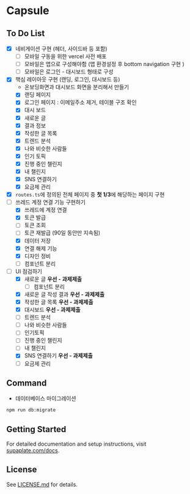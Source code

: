 # Capsule

## To Do List

- [x] 네비게이션 구현 (헤더, 사이드바 등 포함)
  - [ ] 모바일 구동을 위한 vercel 사전 배포
  - [ ] 모바일은 앱으로 구성해야함 (앱 환경설정 후 bottom
        navigation 구현 )
  - [ ] 모바일은 로그인 - 대시보드 형태로 구성
- [x] 핵심 레이아웃 구현 (랜딩, 로그인, 대시보드 등)
  - 온보딩화면과 대시보드 화면을 분리해서 만들기
  - [x] 랜딩 페이지
  - [x] 로그인 페이지 : 이메일주소 제거, 테이블 구조 확인
  - [x] 대시 보드
  - [x] 새로운 글
  - [x] 결과 정보
  - [x] 작성한 글 목록
  - [x] 트렌드 분석
  - [x] 나와 비슷한 사람들
  - [x] 인기 토픽
  - [x] 진행 중인 챌린지
  - [x] 내 챌린지
  - [x] SNS 연결하기
  - [x] 요금제 관리
- [x] `routes.ts`에 정의된 전체 페이지 중 **첫 1/3**에 해당하는 페이지 구현
- [ ] 쓰레드 계정 연결 기능 구현하기
  - [x] 쓰레드에 계정 연결
  - [x] 토큰 발급
  - [ ] 토큰 조회
  - [ ] 토큰 재발급 (90일 동안만 지속됨)
  - [x] 데이터 저장
  - [x] 연결 해제 기능
  - [x] 디자인 정비
  - [ ] 컴포넌트 분리
- [ ] UI 점검하기
  - [x] 새로운 글 **우선 - 과제제출**
    - [ ] 컴포넌트 분리
  - [x] 새로운 글 작성 결과 **우선 - 과제제출**
  - [x] 작성한 글 목록 **우선 - 과제제출**
  - [x] 대시보드 **우선 - 과제제출**
  - [ ] 트렌드 분석
  - [ ] 나와 비슷한 사람들
  - [ ] 인기토픽
  - [ ] 진행 중인 챌린지
  - [ ] 내 챌린지
  - [x] SNS 연결하기 **우선 - 과제제출**
  - [ ] 요금제 관리

## Command

- 데이터베이스 마이그레이션

```bash
npm run db:migrate
```

## Getting Started

For detailed documentation and setup instructions, visit [supaplate.com/docs](https://supaplate.com/docs).

## License

See [LICENSE.md](./LICENSE.md) for details.

